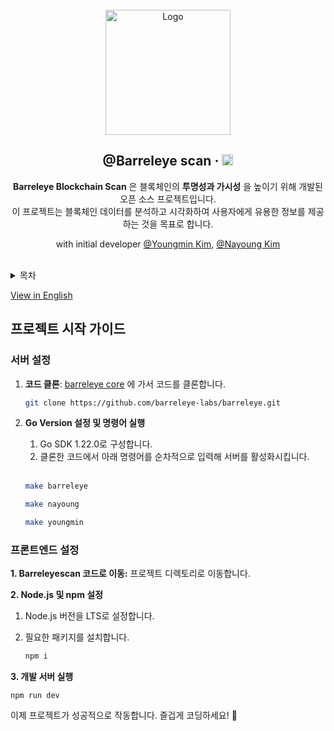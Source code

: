<br/>

<div align="center">
  <a href="https://barreleyescan.com">
    <img src="https://github.com/k930503/k930503/assets/48827393/15d2445b-b46f-4056-92c8-6ec18115f29e" alt="Logo"  height="200">
  </a>

  <br />  

  <h2>@Barreleye scan &middot;  <img src="https://img.shields.io/badge/npm package-@lts-success" alt="npm" height="18"/></h2> 

  <p align="center">
   <b>Barreleye Blockchain Scan</b> 은 블록체인의 <b>투명성과 가시성</b> 을 높이기 위해 개발된 오픈 소스 프로젝트입니다. <br/> 이 프로젝트는 블록체인 데이터를 분석하고 시각화하여 사용자에게 유용한 정보를 제공하는 것을 목표로 합니다. </b>

 
  with initial developer [@Youngmin Kim](https://github.com/k930503), [@Nayoung Kim](https://github.com/usiyoung)

  
</a></h6>
  </p>
</div>

<br>
 


<details>
  <summary>목차</summary>
  <ol>
    <li><a href="#서버_설정">서버 설정</a></li>
    <li><a href="#프론트엔드_설정">프론트엔드 설정</a></li>
  </ol>
</details>

[View in English](https://github.com/barreleye-labs/barreleyescan/blob/develop/README.md)

## 프로젝트 시작 가이드




### 서버 설정

1. **코드 클론**: [barreleye core](https://github.com/barreleye-labs/barreleye) 에 가서 코드를 클론합니다.
     
   ```bash
   git clone https://github.com/barreleye-labs/barreleye.git
   ```

2. **Go Version 설정 및 명령어 실행**
   1. Go SDK 1.22.0로 구성합니다.
   2. 클론한 코드에서 아래 명령어를 순차적으로 입력해 서버를 활성화시킵니다.


   <br/>

   
    ```bash
   make barreleye
    ```

    ```bash
   make nayoung
    ```


    ```bash
   make youngmin
    ```

### 프론트엔드 설정

**1. Barreleyescan 코드로 이동:** 프로젝트 디렉토리로 이동합니다.

**2. Node.js 및 npm 설정**
   1. Node.js 버전을 LTS로 설정합니다.
   2. 필요한 패키지를 설치합니다.

      ```bash
      npm i 
      ```

**3. 개발 서버 실행**

  ```
  npm run dev
  ```

이제 프로젝트가 성공적으로 작동합니다. 즐겁게 코딩하세요! 🚀
